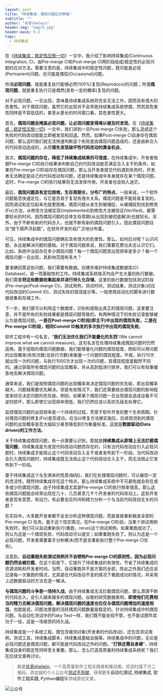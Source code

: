 ```yaml
---
layout: post
title: "持续集成：偶现问题应对策略"
subtitle: ""
author: "肖哥shelwin"
header-img: "img/5.jpg"
header-mask: 0.4
tags:
  - 持续集成
---
```

在《[持续集成：稳定性压倒一切]()》一文中，我介绍了影响持续集成(Continuous Integration, CI，由Pre-merge CI和Post-merge CI两阶段组成)稳定性的必现问题的应对方法。需要注意的是，持续集成中的稳定性问题，既可能是必现(Permanent)问题，也可能是偶现(Occasional)问题。

所谓**必现问题**，就是重复执行能够必然(100%)复现(Reproduce)的问题；所谓**偶现问题**，就是重复执行只是偶然(具有一定的概率)复现的问题。

对于必现问题，一旦出现，意味着持续集成系统将完全无法工作，因而具有很大的危害性。对于偶现问题，虽然它的出现并不会导致持续集成系统停摆，然而其危害性同样是不容低估的，甚至从更长的时间窗口看，其危害性更大。

首先，**偶现问题会掩盖必现问题，让必现问题变得难以被及时发现**。在《[持续集成：稳定性压倒一切]()》一文中，我们讲到一旦Post-merge CI失败，那么造成这个失败的代码改动就能立即被发现和回退。然而，如果Post-merge CI自身存在偶现问题，那么这时我们就无法快速判断这个失败是由偶现问题造成的，还是由新合入的代码改动造成的，从而**错失发现破坏性代码改动的黄金机会**。

其次，**偶现问题的存在，降低了持续集成结果的可信度**。在持续集成中，开发者依据Pre-merge CI的执行结果来判断自己的代码改动是否满足合入主干的条件。如果在Pre-merge CI阶段存在偶现问题，那么当开发者提交代码遇到失败时，开发者无法确定是自己的代码改动有问题，还是持续集成中本身就存在某个偶现问题。这时，Pre-merge CI的执行结果将无法发挥作用，开发者也会陷入迷茫。

最后，**偶现问题具有定位困难，生存周期长，分布广的特点**。一般来说，一个软件问题能否快速定位，与它是否易于复现有很大关系。偶现问题是不能轻易复现的，因而调试和定位起来也就更困难。偶现问题从发生到被捕捉，从被捕捉到找到修改(Fix)方法，从修改方法被实现(Implemented)到修改方法被验证(Verified)，都需要较长的时间，因而偶现问题的总体生存周期(从出现到被彻底解决)也就较长。另外，由于不断有新的代码合入，也就不断有新的偶现问题引入，因此偶现问题往往“按下葫芦浮起瓢”，在软件开发阶段广泛地分布着。

可见，持续集成中的偶现问题确实具有很大的危害性。那么，如何应对呢？认识问题，永远是解决问题的基础。对于偶现问题来说，我们需要花费功夫去认识它们。比如，系统中当前存在多少偶现问题？每一个偶现问题其出现频率是多少？每一个偶现问题一旦出现，其影响范围有多大？

要准确回答这些问题，我们需要有数据。创建并维护持续集成数据库(CI Database)，是一项基础性的工作。持续集成系统每天均会产生大量的执行数据，我们需要**将这些数据收集起来并进行持久化存储**。这里的执行数据包括测试阶段(Pre-merge/Post-merge CI)，测试用例，测试时间，测试结果，测试对象(对应代码改动的Commit ID)，测试失败的错误提示等。一般使用自动化的脚本进行数据收集和存储工作。

下一步，我们便可以利用这个数据库，识别和提取出真正的偶现问题。这里要注意，并不是所有的失败结果都是偶现问题导致的。有两种情况下的失败记录能够被认为是偶现问题。**一是在Post-merge CI阶段(即主干)中出现的偶现失败，二是在Pre-merge CI阶段，相同Commit ID触发的多次执行中出现的偶现失败**。

软件工程中有一句名言，“**我们无法优化我们不能量化的东西**”(We cannot improve what we cannot measure)。这句名言在处理持续集成偶现问题时仍然适用。基于提取的偶现问题数据，我们能够量化问题的偶现程度。例如可以用问题的出现概率(失败次数/总执行次数)来衡量一个问题的偶现程度。毕竟，执行10次就出现一次的问题，与执行1000次才出现一次的问题，其偶现程度是截然不同的。通过获取所有偶现问题的出现概率，并从高到低进行排序，我们可以有轻重缓急地去解决偶现问题。

通常来说，我们是按照偶现问题的出现概率来决定偶现问题的优先级，即出现概率越大，问题越需要优先解决。但是有些情况下，我们还需要结合偶现问题的影响程度来综合决定问题的优先级。例如，如果某个偶现问题一旦出现就会造成设备不可逆的损坏，那么即使它出现频率很低，我们仍然应该以高优先级去处理它。

监控偶现问题的出现频率是一个持续的过程，贯穿于软件开发的整个生命周期。针对偶现问题的修复(Fix)是否成功，应当以修复方法被实施后，后续观测到的偶现问题的出现概率是否大幅较少甚至降低到0为衡量标准。这就是**数据驱动(Data driven)的工作方法**。

关于持续集成偶现问题，有一点需要认识到，那就是**持续集成从原理上无法拦截偶现问题**。持续集成是为发现代码改动问题而存在的，只有当代码改动会引入必现问题时，持续集成才能阻止这个代码改动合入主干或者发布到下一阶段。当代码改动会引入偶现问题时，持续集成既无法阻止这个代码改动合入主干，而无法阻止它发布到下一阶段。

基于持续集成这个与生俱来的性质(缺陷)，我们在处理偶现问题时，可以展现一定的灵活性。既然持续集成存在这个特点，那么持续集成系统中不可避免就会存在或多或少的偶现问题。由于持续集成尤其是Pre-merge CI的执行频率很高，那么这些偶现问题就会经常出现在几十，几百甚至几千个开发者的代码改动上。这些开发者是否有意愿，有动力，有必要去花时间和精力分析一个与当前代码改动无关的问题？

在实际中，大多数开发者都不会去分析这种偶现问题，而是直接重新触发全部的Pre-merge CI 任务。基于这个现实情况，在Pre-merge CI阶段，当某个测试用例失败时，我们可以自动重新执行(重跑，rerun)这个测试用例。如果重跑成功了，则认为这是一个偶现失败，代码改动可以提交；如果重跑失败了，则认为这是一个必现问题，开发者需要着手分析解决(而不是去重新执行整个Pre-merge CI任务)。

注意到，**自动重跑失败测试用例并不会牺牲Pre-merge CI的原则性，因为必现问题仍然会被拦截**。在这个前提下，它提升了持续集成的有效性，节省了持续集成的资源消耗和开发者时间。当然，自动重跑并不是方案的全部，除此之外我们还应该记录每一次重跑的情况，尤其是在代码改动不变的情况下重跑成功的情况，并采用上述数据驱动的方法去逐一解决。

**与偶现问题的斗争是一场持久战**。由于持续集成无法拦截偶现问题，那么源源不断的代码合入，会引入越来越多的偶现问题。谷歌的研究数据表明，**即使他们花费相当的精力去解决偶现问题，解决偶现问题的速度也仅仅与偶现问题增加的速度相当**，也就是说，问题池里面的活跃偶现问题数量是稳定的。针对持续集成中的偶现问题，与自动化测试中的Flaky Test一样，我们既不能坐视不管，也不能试图毕其功于一役，这是一场艰苦的持久战。

持续集成是一个系统工程，既包含被测对象(开发者的代码改动)，还包含测试用例，测试工具，持续集成脚本，持续集成基础设施等。持续集成中的问题，无论是必现问题还是偶现问题，都可能是代码改动之外的问题。"**打铁还需自身硬**"，持续集成自身的稳定性同样至关重要。那么，怎么打造高质量的持续集成系统呢？我们在后续文章再讨论。

> 我是[肖哥shelwin](https://slxiao.github.io/about/)，一个高质量软件工程实践者和推动者。欢迎扫描下方二维码，添加我的个人公众号[测试不将就](https://slxiao.github.io/img/wechat-public.png)，获得更多**自动化测试, 持续集成, 软件工程实践, Python编程**等领域原创文章。

![公众号](https://slxiao.github.io/img/wechat-public.png)